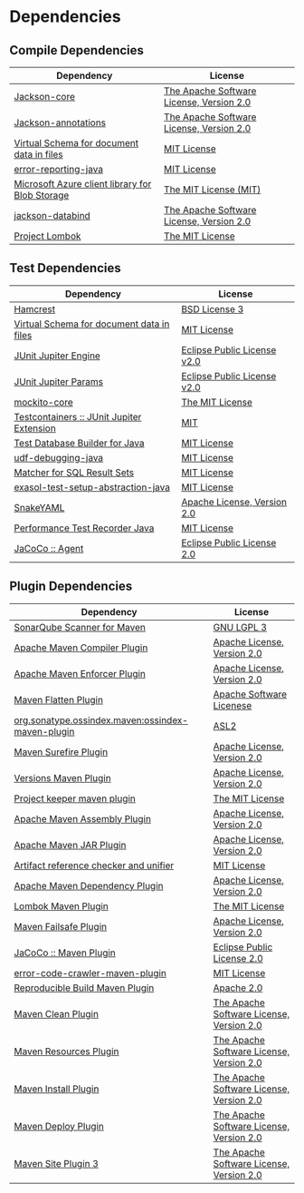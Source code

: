 <!-- @formatter:off -->
# Dependencies

## Compile Dependencies

| Dependency                                           | License                                       |
| ---------------------------------------------------- | --------------------------------------------- |
| [Jackson-core][0]                                    | [The Apache Software License, Version 2.0][1] |
| [Jackson-annotations][2]                             | [The Apache Software License, Version 2.0][1] |
| [Virtual Schema for document data in files][3]       | [MIT License][4]                              |
| [error-reporting-java][5]                            | [MIT License][6]                              |
| [Microsoft Azure client library for Blob Storage][7] | [The MIT License (MIT)][8]                    |
| [jackson-databind][2]                                | [The Apache Software License, Version 2.0][1] |
| [Project Lombok][9]                                  | [The MIT License][10]                         |

## Test Dependencies

| Dependency                                      | License                           |
| ----------------------------------------------- | --------------------------------- |
| [Hamcrest][11]                                  | [BSD License 3][12]               |
| [Virtual Schema for document data in files][3]  | [MIT License][4]                  |
| [JUnit Jupiter Engine][13]                      | [Eclipse Public License v2.0][14] |
| [JUnit Jupiter Params][13]                      | [Eclipse Public License v2.0][14] |
| [mockito-core][15]                              | [The MIT License][16]             |
| [Testcontainers :: JUnit Jupiter Extension][17] | [MIT][8]                          |
| [Test Database Builder for Java][18]            | [MIT License][19]                 |
| [udf-debugging-java][20]                        | [MIT License][21]                 |
| [Matcher for SQL Result Sets][22]               | [MIT License][23]                 |
| [exasol-test-setup-abstraction-java][24]        | [MIT License][25]                 |
| [SnakeYAML][26]                                 | [Apache License, Version 2.0][1]  |
| [Performance Test Recorder Java][27]            | [MIT License][28]                 |
| [JaCoCo :: Agent][29]                           | [Eclipse Public License 2.0][30]  |

## Plugin Dependencies

| Dependency                                              | License                                       |
| ------------------------------------------------------- | --------------------------------------------- |
| [SonarQube Scanner for Maven][31]                       | [GNU LGPL 3][32]                              |
| [Apache Maven Compiler Plugin][33]                      | [Apache License, Version 2.0][34]             |
| [Apache Maven Enforcer Plugin][35]                      | [Apache License, Version 2.0][34]             |
| [Maven Flatten Plugin][36]                              | [Apache Software Licenese][34]                |
| [org.sonatype.ossindex.maven:ossindex-maven-plugin][37] | [ASL2][1]                                     |
| [Maven Surefire Plugin][38]                             | [Apache License, Version 2.0][34]             |
| [Versions Maven Plugin][39]                             | [Apache License, Version 2.0][34]             |
| [Project keeper maven plugin][40]                       | [The MIT License][41]                         |
| [Apache Maven Assembly Plugin][42]                      | [Apache License, Version 2.0][34]             |
| [Apache Maven JAR Plugin][43]                           | [Apache License, Version 2.0][34]             |
| [Artifact reference checker and unifier][44]            | [MIT License][45]                             |
| [Apache Maven Dependency Plugin][46]                    | [Apache License, Version 2.0][34]             |
| [Lombok Maven Plugin][47]                               | [The MIT License][48]                         |
| [Maven Failsafe Plugin][49]                             | [Apache License, Version 2.0][34]             |
| [JaCoCo :: Maven Plugin][50]                            | [Eclipse Public License 2.0][30]              |
| [error-code-crawler-maven-plugin][51]                   | [MIT License][52]                             |
| [Reproducible Build Maven Plugin][53]                   | [Apache 2.0][1]                               |
| [Maven Clean Plugin][54]                                | [The Apache Software License, Version 2.0][1] |
| [Maven Resources Plugin][55]                            | [The Apache Software License, Version 2.0][1] |
| [Maven Install Plugin][56]                              | [The Apache Software License, Version 2.0][1] |
| [Maven Deploy Plugin][57]                               | [The Apache Software License, Version 2.0][1] |
| [Maven Site Plugin 3][58]                               | [The Apache Software License, Version 2.0][1] |

[0]: https://github.com/FasterXML/jackson-core
[1]: http://www.apache.org/licenses/LICENSE-2.0.txt
[2]: http://github.com/FasterXML/jackson
[3]: https://github.com/exasol/virtual-schema-common-document-files/
[4]: https://github.com/exasol/virtual-schema-common-document-files/blob/main/LICENSE
[5]: https://github.com/exasol/error-reporting-java/
[6]: https://github.com/exasol/error-reporting-java/blob/main/LICENSE
[7]: https://github.com/Azure/azure-sdk-for-java
[8]: http://opensource.org/licenses/MIT
[9]: https://projectlombok.org
[10]: https://projectlombok.org/LICENSE
[11]: http://hamcrest.org/JavaHamcrest/
[12]: http://opensource.org/licenses/BSD-3-Clause
[13]: https://junit.org/junit5/
[14]: https://www.eclipse.org/legal/epl-v20.html
[15]: https://github.com/mockito/mockito
[16]: https://github.com/mockito/mockito/blob/main/LICENSE
[17]: https://testcontainers.org
[18]: https://github.com/exasol/test-db-builder-java/
[19]: https://github.com/exasol/test-db-builder-java/blob/main/LICENSE
[20]: https://github.com/exasol/udf-debugging-java/
[21]: https://github.com/exasol/udf-debugging-java/blob/main/LICENSE
[22]: https://github.com/exasol/hamcrest-resultset-matcher/
[23]: https://github.com/exasol/hamcrest-resultset-matcher/blob/main/LICENSE
[24]: https://github.com/exasol/exasol-test-setup-abstraction-java/
[25]: https://github.com/exasol/exasol-test-setup-abstraction-java/blob/main/LICENSE
[26]: https://bitbucket.org/snakeyaml/snakeyaml
[27]: https://github.com/exasol/performance-test-recorder-java/
[28]: https://github.com/exasol/performance-test-recorder-java/blob/main/LICENSE
[29]: https://www.eclemma.org/jacoco/index.html
[30]: https://www.eclipse.org/legal/epl-2.0/
[31]: http://sonarsource.github.io/sonar-scanner-maven/
[32]: http://www.gnu.org/licenses/lgpl.txt
[33]: https://maven.apache.org/plugins/maven-compiler-plugin/
[34]: https://www.apache.org/licenses/LICENSE-2.0.txt
[35]: https://maven.apache.org/enforcer/maven-enforcer-plugin/
[36]: https://www.mojohaus.org/flatten-maven-plugin/
[37]: https://sonatype.github.io/ossindex-maven/maven-plugin/
[38]: https://maven.apache.org/surefire/maven-surefire-plugin/
[39]: https://www.mojohaus.org/versions/versions-maven-plugin/
[40]: https://github.com/exasol/project-keeper/
[41]: https://github.com/exasol/project-keeper/blob/main/LICENSE
[42]: https://maven.apache.org/plugins/maven-assembly-plugin/
[43]: https://maven.apache.org/plugins/maven-jar-plugin/
[44]: https://github.com/exasol/artifact-reference-checker-maven-plugin/
[45]: https://github.com/exasol/artifact-reference-checker-maven-plugin/blob/main/LICENSE
[46]: https://maven.apache.org/plugins/maven-dependency-plugin/
[47]: https://anthonywhitford.com/lombok.maven/lombok-maven-plugin/
[48]: https://opensource.org/licenses/MIT
[49]: https://maven.apache.org/surefire/maven-failsafe-plugin/
[50]: https://www.jacoco.org/jacoco/trunk/doc/maven.html
[51]: https://github.com/exasol/error-code-crawler-maven-plugin/
[52]: https://github.com/exasol/error-code-crawler-maven-plugin/blob/main/LICENSE
[53]: http://zlika.github.io/reproducible-build-maven-plugin
[54]: http://maven.apache.org/plugins/maven-clean-plugin/
[55]: http://maven.apache.org/plugins/maven-resources-plugin/
[56]: http://maven.apache.org/plugins/maven-install-plugin/
[57]: http://maven.apache.org/plugins/maven-deploy-plugin/
[58]: http://maven.apache.org/plugins/maven-site-plugin/
